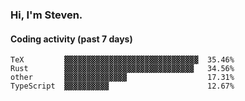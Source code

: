 ### Hi, I'm Steven.

#### Coding activity (past 7 days)
```
TeX         ▓▓▓▓▓▓▓▓▓▓▓▓▓▓▓▓▓▓▓▓▓▓▓▓▓▓▓▓▓▓  35.46%
Rust        ▓▓▓▓▓▓▓▓▓▓▓▓▓▓▓▓▓▓▓▓▓▓▓▓▓▓▓▓▓   34.56%
other       ▓▓▓▓▓▓▓▓▓▓▓▓▓▓                  17.31%
TypeScript  ▓▓▓▓▓▓▓▓▓▓                      12.67%
```
